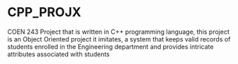 # CPP_PROJX
COEN 243 Project that is written in C++ programming language, this project is an Object Oriented project it imitates, a system that keeps valid records of students enrolled in the Engineering department and provides intricate attributes associated with students 
